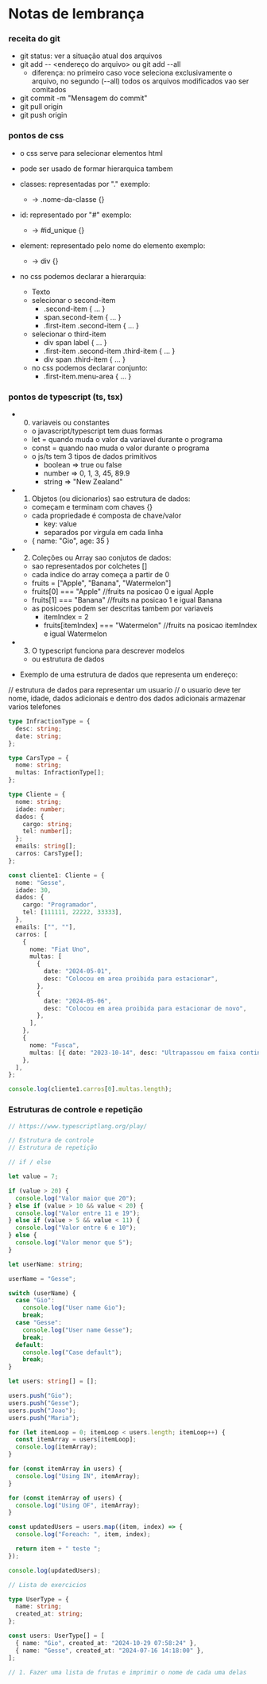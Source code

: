 # Notas de lembrança

### receita do git

- git status: ver a situação atual dos arquivos
- git add -- <endereço do arquivo> ou git add --all
  - diferença: no primeiro caso voce seleciona
    exclusivamente o arquivo, no segundo (--all)
    todos os arquivos modificados vao ser comitados
- git commit -m "Mensagem do commit"
- git pull origin <nome da branch>
- git push origin <nome da branch>

### pontos de css

- o css serve para selecionar elementos html
- pode ser usado de formar hierarquica tambem
- classes: representadas por "." exemplo:
  - <div class="nome-da-classe"> -> .nome-da-classe {}
- id: representado por "#" exemplo:
  - <div id="id_unique"> -> #id_unique {}
- element: representado pelo nome do elemento exemplo:

  - <div></div> -> div {}

- no css podemos declarar a hierarquia:

  - <div class="first-item menu-area">
      <span class="second-item">
        <label class="third-item">Texto</label>
      </span>
    </div>
  - selecionar o second-item
    - .second-item { ... }
    - span.second-item { ... }
    - .first-item .second-item { ... }
  - selecionar o third-item
    - div span label { ... }
    - .first-item .second-item .third-item { ... }
    - div span .third-item { ... }
  - no css podemos declarar conjunto:
    - .first-item.menu-area { ... }

### pontos de typescript (ts, tsx)

- 0. variaveis ou constantes

  - o javascript/typescript tem duas formas
  - let = quando muda o valor da variavel durante o programa
  - const = quando nao muda o valor durante o programa
  - o js/ts tem 3 tipos de dados primitivos
    - boolean => true ou false
    - number => 0, 1, 3, 45, 89.9
    - string => "New Zealand"

- 1. Objetos (ou dicionarios) sao estrutura de dados:

  - começam e terminam com chaves {}
  - cada propriedade é composta de chave/valor
    - key: value
    - separados por virgula em cada linha
  - {
    name: "Gio",
    age: 35
    }

- 2. Coleções ou Array sao conjutos de dados:

  - sao representados por colchetes []
  - cada indice do array começa a partir de 0
  - fruits = ["Apple", "Banana", "Watermelon"]
  - fruits[0] === "Apple" //fruits na posicao 0 e igual Apple
  - fruits[1] === "Banana" //fruits na posicao 1 e igual Banana
  - as posicoes podem ser descritas tambem por variaveis
    - itemIndex = 2
    - fruits[itemIndex] === "Watermelon" //fruits na posicao itemIndex e igual Watermelon

- 3. O typescript funciona para descrever modelos

  - ou estrutura de dados

- Exemplo de uma estrutura de dados que representa um endereço:

// estrutura de dados para representar um usuario
// o usuario deve ter nome, idade, dados adicionais e dentro dos dados adicionais armazenar varios telefones

```typescript
type InfractionType = {
  desc: string;
  date: string;
};

type CarsType = {
  nome: string;
  multas: InfractionType[];
};

type Cliente = {
  nome: string;
  idade: number;
  dados: {
    cargo: string;
    tel: number[];
  };
  emails: string[];
  carros: CarsType[];
};

const cliente1: Cliente = {
  nome: "Gesse",
  idade: 30,
  dados: {
    cargo: "Programador",
    tel: [111111, 22222, 33333],
  },
  emails: ["", ""],
  carros: [
    {
      nome: "Fiat Uno",
      multas: [
        {
          date: "2024-05-01",
          desc: "Colocou em area proibida para estacionar",
        },
        {
          date: "2024-05-06",
          desc: "Colocou em area proibida para estacionar de novo",
        },
      ],
    },
    {
      nome: "Fusca",
      multas: [{ date: "2023-10-14", desc: "Ultrapassou em faixa continua" }],
    },
  ],
};

console.log(cliente1.carros[0].multas.length);
```

### Estruturas de controle e repetição

```typescript
// https://www.typescriptlang.org/play/

// Estrutura de controle
// Estrutura de repetição

// if / else

let value = 7;

if (value > 20) {
  console.log("Valor maior que 20");
} else if (value > 10 && value < 20) {
  console.log("Valor entre 11 e 19");
} else if (value > 5 && value < 11) {
  console.log("Valor entre 6 e 10");
} else {
  console.log("Valor menor que 5");
}

let userName: string;

userName = "Gesse";

switch (userName) {
  case "Gio":
    console.log("User name Gio");
    break;
  case "Gesse":
    console.log("User name Gesse");
    break;
  default:
    console.log("Case default");
    break;
}

let users: string[] = [];

users.push("Gio");
users.push("Gesse");
users.push("Joao");
users.push("Maria");

for (let itemLoop = 0; itemLoop < users.length; itemLoop++) {
  const itemArray = users[itemLoop];
  console.log(itemArray);
}

for (const itemArray in users) {
  console.log("Using IN", itemArray);
}

for (const itemArray of users) {
  console.log("Using OF", itemArray);
}

const updatedUsers = users.map((item, index) => {
  console.log("Foreach: ", item, index);

  return item + " teste ";
});

console.log(updatedUsers);

// Lista de exercicios

type UserType = {
  name: string;
  created_at: string;
};

const users: UserType[] = [
  { name: "Gio", created_at: "2024-10-29 07:58:24" },
  { name: "Gesse", created_at: "2024-07-16 14:18:00" },
];

// 1. Fazer uma lista de frutas e imprimir o nome de cada uma delas
```
